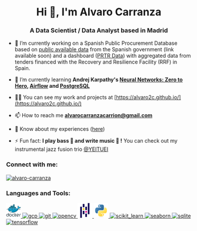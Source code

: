 <h1 align="center">Hi 👋, I'm Alvaro Carranza</h1>
<h3 align="center">A Data Scientist / Data Analyst based in Madrid</h3>

- 🔭 I’m currently working on a Spanish Public Procurement Database based on [public available data](https://contrataciondelestado.es/wps/portal/plataforma) from the Spanish government (link available soon) and a dashboard ([PRTR Data](https://prtr-data.streamlit.app/)) with aggregated data from tenders financed with the Recovery and Resilience Facility (RRF) in Spain.

- 🌱 I’m currently learning **Andrej Karpathy's [Neural Networks: Zero to Hero](https://www.youtube.com/watch?v=VMj-3S1tku0&list=PLAqhIrjkxbuWI23v9cThsA9GvCAUhRvKZ), [Airflow](https://airflow.apache.org/) and [PostgreSQL](https://www.postgresql.org/)**

- 👨‍💻 You can see my work and projects at [https://alvaro2c.github.io/](https://alvaro2c.github.io/)
  
- 📫 How to reach me **alvarocarranzacarrion@gmail.com**

- 📄 Know about my experiences ([here](https://alvaro2c.github.io/cv))
  
- ⚡ Fun fact: **I play bass 🎸 and write music 🎼 !** You can check out my instrumental jazz fusion trio [@YEITUEI](https://www.instagram.com/yeituei/)

<h3 align="left">Connect with me:</h3>
<p align="left">
<a href="https://linkedin.com/in/alvaro-carranza" target="blank"><img align="center" src="https://raw.githubusercontent.com/rahuldkjain/github-profile-readme-generator/master/src/images/icons/Social/linked-in-alt.svg" alt="alvaro-carranza" height="30" width="40" /></a>
</p>

<h3 align="left">Languages and Tools:</h3>
<p align="left"> <a href="https://www.docker.com/" target="_blank" rel="noreferrer"> <img src="https://raw.githubusercontent.com/devicons/devicon/master/icons/docker/docker-original-wordmark.svg" alt="docker" width="40" height="40"/> </a> <a href="https://cloud.google.com" target="_blank" rel="noreferrer"> <img src="https://www.vectorlogo.zone/logos/google_cloud/google_cloud-icon.svg" alt="gcp" width="40" height="40"/> </a> <a href="https://git-scm.com/" target="_blank" rel="noreferrer"> <img src="https://www.vectorlogo.zone/logos/git-scm/git-scm-icon.svg" alt="git" width="40" height="40"/> </a> <a href="https://opencv.org/" target="_blank" rel="noreferrer"> <img src="https://www.vectorlogo.zone/logos/opencv/opencv-icon.svg" alt="opencv" width="40" height="40"/> </a> <a href="https://pandas.pydata.org/" target="_blank" rel="noreferrer"> <img src="https://raw.githubusercontent.com/devicons/devicon/2ae2a900d2f041da66e950e4d48052658d850630/icons/pandas/pandas-original.svg" alt="pandas" width="40" height="40"/> </a> <a href="https://www.python.org" target="_blank" rel="noreferrer"> <img src="https://raw.githubusercontent.com/devicons/devicon/master/icons/python/python-original.svg" alt="python" width="40" height="40"/> </a> <a href="https://scikit-learn.org/" target="_blank" rel="noreferrer"> <img src="https://upload.wikimedia.org/wikipedia/commons/0/05/Scikit_learn_logo_small.svg" alt="scikit_learn" width="40" height="40"/> </a> <a href="https://seaborn.pydata.org/" target="_blank" rel="noreferrer"> <img src="https://seaborn.pydata.org/_images/logo-mark-lightbg.svg" alt="seaborn" width="40" height="40"/> </a> <a href="https://www.sqlite.org/" target="_blank" rel="noreferrer"> <img src="https://www.vectorlogo.zone/logos/sqlite/sqlite-icon.svg" alt="sqlite" width="40" height="40"/> </a> <a href="https://www.tensorflow.org" target="_blank" rel="noreferrer"> <img src="https://www.vectorlogo.zone/logos/tensorflow/tensorflow-icon.svg" alt="tensorflow" width="40" height="40"/> </a> </p>

